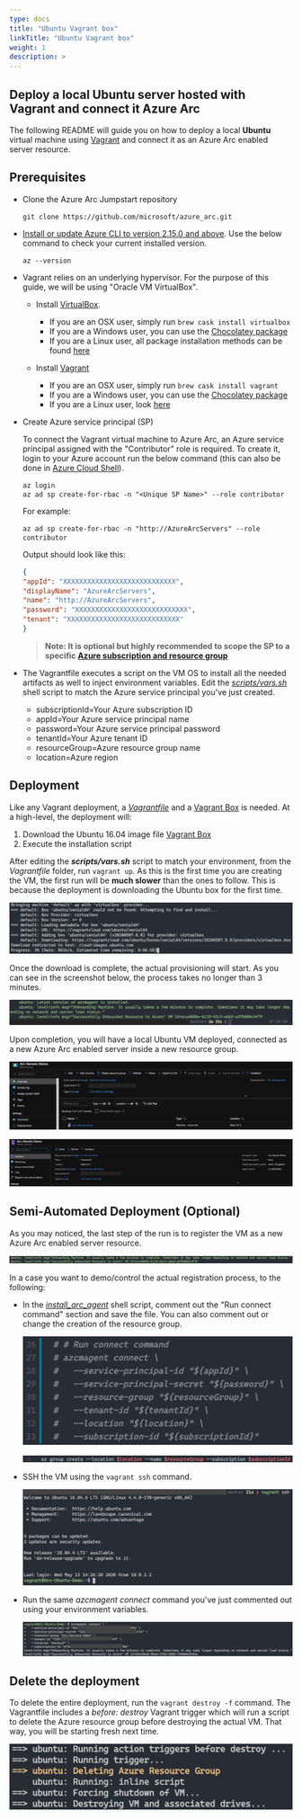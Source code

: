 ```yaml
---
type: docs
title: "Ubuntu Vagrant box"
linkTitle: "Ubuntu Vagrant box"
weight: 1
description: >
---
```


## Deploy a local Ubuntu server hosted with Vagrant and connect it Azure Arc

The following README will guide you on how to deploy a local **Ubuntu** virtual machine using [Vagrant](https://www.vagrantup.com/) and connect it as an Azure Arc enabled server resource.

## Prerequisites

* Clone the Azure Arc Jumpstart repository

    ```shell
    git clone https://github.com/microsoft/azure_arc.git
    ```

* [Install or update Azure CLI to version 2.15.0 and above](https://docs.microsoft.com/en-us/cli/azure/install-azure-cli?view=azure-cli-latest). Use the below command to check your current installed version.

  ```shell
  az --version
  ```

* Vagrant relies on an underlying hypervisor. For the purpose of this guide, we will be using "Oracle VM VirtualBox".

  * Install [VirtualBox](https://www.virtualbox.org/wiki/Downloads).

    * If you are an OSX user, simply run ```brew cask install virtualbox```
    * If you are a Windows user, you can use the [Chocolatey package](https://chocolatey.org/packages/virtualbox)
    * If you are a Linux user, all package installation methods can be found [here](https://www.virtualbox.org/wiki/Linux_Downloads)

  * Install [Vagrant](https://www.vagrantup.com/docs/installation/)

    * If you are an OSX user, simply run ```brew cask install vagrant```
    * If you are a Windows user, you can use the [Chocolatey package](https://chocolatey.org/packages/vagrant)
    * If you are a Linux user, look [here](https://www.vagrantup.com/downloads.html)

* Create Azure service principal (SP)

    To connect the Vagrant virtual machine to Azure Arc, an Azure service principal assigned with the "Contributor" role is required. To create it, login to your Azure account run the below command (this can also be done in [Azure Cloud Shell](https://shell.azure.com/)).

    ```shell
    az login
    az ad sp create-for-rbac -n "<Unique SP Name>" --role contributor
    ```

    For example:

    ```shell
    az ad sp create-for-rbac -n "http://AzureArcServers" --role contributor
    ```

    Output should look like this:

    ```json
    {
    "appId": "XXXXXXXXXXXXXXXXXXXXXXXXXXXX",
    "displayName": "AzureArcServers",
    "name": "http://AzureArcServers",
    "password": "XXXXXXXXXXXXXXXXXXXXXXXXXXXX",
    "tenant": "XXXXXXXXXXXXXXXXXXXXXXXXXXXX"
    }
    ```

    > **Note: It is optional but highly recommended to scope the SP to a specific [Azure subscription and resource group](https://docs.microsoft.com/en-us/cli/azure/ad/sp?view=azure-cli-latest)**

* The Vagrantfile executes a script on the VM OS to install all the needed artifacts as well to inject environment variables. Edit the [*scripts/vars.sh*](https://github.com/microsoft/azure_arc/blob/main/azure_arc_servers_jumpstart/local/vagrant/ubuntu/scripts/vars.sh) shell script to match the Azure service principal you've just created.

  * subscriptionId=Your Azure subscription ID
  * appId=Your Azure service principal name
  * password=Your Azure service principal password
  * tenantId=Your Azure tenant ID
  * resourceGroup=Azure resource group name
  * location=Azure region

## Deployment

Like any Vagrant deployment, a [*Vagrantfile*](https://github.com/microsoft/azure_arc/blob/main/azure_arc_servers_jumpstart/local/vagrant/ubuntu/Vagrantfile) and a [Vagrant Box](https://www.vagrantup.com/docs/boxes.html) is needed. At a high-level, the deployment will:

1. Download the Ubuntu 16.04 image file [Vagrant Box](https://app.vagrantup.com/ubuntu/boxes/xenial64)
2. Execute the installation script

After editing the ***scripts/vars.sh*** script to match your environment, from the *Vagrantfile* folder, run ```vagrant up```. As this is the first time you are creating the VM, the first run will be **much slower** than the ones to follow. This is because the deployment is downloading the Ubuntu box for the first time.

![Screenshot of vagrant up being run](./01.png)

Once the download is complete, the actual provisioning will start. As you can see in the screenshot below, the process takes no longer than 3 minutes.

![Screenshot of completed vagrant up](./02.png)

Upon completion, you will have a local Ubuntu VM deployed, connected as a new Azure Arc enabled server inside a new resource group.

![Screenshot of Azure portal showing Azure Arc enabled server](./03.png)

![Screenshot of Azure portal showing Azure Arc enabled server detail](./04.png)

## Semi-Automated Deployment (Optional)

As you may noticed, the last step of the run is to register the VM as a new Azure Arc enabled server resource.

![Screenshot of vagrant up being run](./05.png)

In a case you want to demo/control the actual registration process, to the following:

* In the [*install_arc_agent*](https://github.com/microsoft/azure_arc/blob/main/azure_arc_servers_jumpstart/local/vagrant/ubuntu/scripts/install_arc_agent.sh) shell script, comment out the "Run connect command" section and save the file. You can also comment out or change the creation of the resource group.

    ![Screenshot of the azcmagent connect command](./06.png)

    ![Screenshot of the az group create command](./07.png)

* SSH the VM using the ```vagrant ssh``` command.

    ![Screenshot of of SSH to the Vagrant machine](./08.png)

* Run the same *azcmagent connect* command you've just commented out using your environment variables.

    ![Screenshot of the azcmagent connect](./09.png)

## Delete the deployment

To delete the entire deployment, run the ```vagrant destroy -f``` command. The Vagrantfile includes a *before: destroy* Vagrant trigger which will run a script to delete the Azure resource group before destroying the actual VM. That way, you will be starting fresh next time.

![Screenshot of vagrant destroy being run](./10.png)
